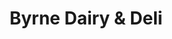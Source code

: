 ---
title: "Byrne Dairy & Deli"
url: /rochester/byrne-dairy-and-deli-maiden-lane/
shop: convenience
---